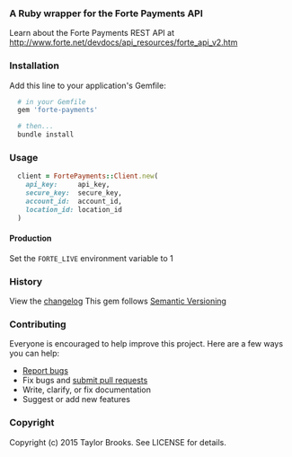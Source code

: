 ### A Ruby wrapper for the Forte Payments API

Learn about the Forte Payments REST API at http://www.forte.net/devdocs/api_resources/forte_api_v2.htm

### Installation
Add this line to your application's Gemfile:
````ruby
  # in your Gemfile
  gem 'forte-payments'

  # then...
  bundle install
````

### Usage
````ruby
  client = FortePayments::Client.new(
    api_key:     api_key,
    secure_key:  secure_key,
    account_id:  account_id,
    location_id: location_id
  )
````
#### Production
Set the `FORTE_LIVE` environment variable to 1

### History

View the [changelog](https://github.com/rvshare/forte-payments-ruby/blob/master/CHANGELOG.md)
This gem follows [Semantic Versioning](http://semver.org/)

### Contributing

Everyone is encouraged to help improve this project. Here are a few ways you can help:

- [Report bugs](https://github.com/rvshare/forte-payments-ruby/issues)
- Fix bugs and [submit pull requests](https://github.com/rvshare/forte-payments-ruby/pulls)
- Write, clarify, or fix documentation
- Suggest or add new features

### Copyright
Copyright (c) 2015 Taylor Brooks. See LICENSE for details.
